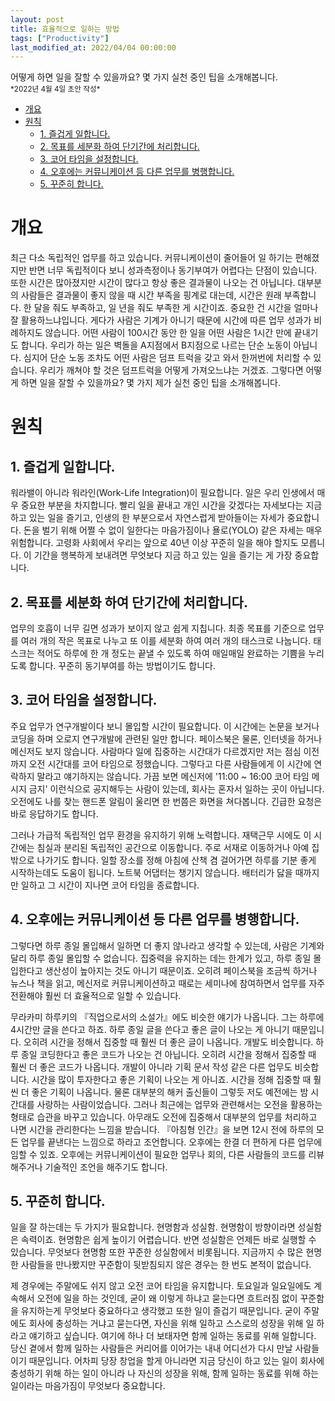 ```yaml
---
layout: post
title: 효율적으로 일하는 방법
tags: ["Productivity"]
last_modified_at: 2022/04/04 00:00:00
---
```


<div class="message">
  어떻게 하면 일을 잘할 수 있을까요? 몇 가지 실천 중인 팁을 소개해봅니다.
</div>

<small>
*2022년 4월 4일 초안 작성*  
</small>

- [개요](#개요)
- [원칙](#원칙)
  - [1. 즐겁게 일합니다.](#1-즐겁게-일합니다)
  - [2. 목표를 세분화 하여 단기간에 처리합니다.](#2-목표를-세분화-하여-단기간에-처리합니다)
  - [3. 코어 타임을 설정합니다.](#3-코어-타임을-설정합니다)
  - [4. 오후에는 커뮤니케이션 등 다른 업무를 병행합니다.](#4-오후에는-커뮤니케이션-등-다른-업무를-병행합니다)
  - [5. 꾸준히 합니다.](#5-꾸준히-합니다)

# 개요
최근 다소 독립적인 업무를 하고 있습니다. 커뮤니케이션이 줄어들어 일 하기는 편해졌지만 반면 너무 독립적이다 보니 성과측정이나 동기부여가 어렵다는 단점이 있습니다. 또한 시간은 많아졌지만 시간이 많다고 항상 좋은 결과물이 나오는 건 아닙니다. 대부분의 사람들은 결과물이 좋지 않을 때 시간 부족을 핑계로 대는데, 시간은 원래 부족합니다. 한 달을 줘도 부족하고, 일 년을 줘도 부족한 게 시간이죠. 중요한 건 시간을 얼마나 잘 활용하느냐입니다. 게다가 사람은 기계가 아니기 때문에 시간에 따른 업무 성과가 비례하지도 않습니다. 어떤 사람이 100시간 동안 한 일을 어떤 사람은 1시간 만에 끝내기도 합니다. 우리가 하는 일은 벽돌을 A지점에서 B지점으로 나르는 단순 노동이 아닙니다. 심지어 단순 노동 조차도 어떤 사람은 덤프 트럭을 갖고 와서 한꺼번에 처리할 수 있습니다. 우리가 깨쳐야 할 것은 덤프트럭을 어떻게 가져오느냐는 거겠죠. 그렇다면 어떻게 하면 일을 잘할 수 있을까요? 몇 가지 제가 실천 중인 팁을 소개해봅니다.

# 원칙
## 1. 즐겁게 일합니다.
워라밸이 아니라 워라인(Work-Life Integration)이 필요합니다. 일은 우리 인생에서 매우 중요한 부분을 차지합니다. 빨리 일을 끝내고 개인 시간을 갖겠다는 자세보다는 지금 하고 있는 일을 즐기고, 인생의 한 부분으로서 자연스럽게 받아들이는 자세가 중요합니다. 돈을 벌기 위해 어쩔 수 없이 일한다는 마음가짐이나 욜로(YOLO) 같은 자세는 매우 위험합니다. 고령화 사회에서 우리는 앞으로 40년 이상 꾸준히 일을 해야 할지도 모릅니다. 이 기간을 행복하게 보내려면 무엇보다 지금 하고 있는 일을 즐기는 게 가장 중요합니다.

## 2. 목표를 세분화 하여 단기간에 처리합니다.
업무의 호흡이 너무 길면 성과가 보이지 않고 쉽게 지칩니다. 최종 목표를 기준으로 업무를 여러 개의 작은 목표로 나누고 또 이를 세분화 하여 여러 개의 태스크로 나눕니다. 태스크는 적어도 하루에 한 개 정도는 끝낼 수 있도록 하여 매일매일 완료하는 기쁨을 누리도록 합니다. 꾸준히 동기부여를 하는 방법이기도 합니다.

## 3. 코어 타임을 설정합니다.
주요 업무가 연구개발이다 보니 몰입할 시간이 필요합니다. 이 시간에는 논문을 보거나 코딩을 하며 오로지 연구개발에 관련된 일만 합니다. 페이스북은 물론, 인터넷을 하거나 메신저도 보지 않습니다. 사람마다 일에 집중하는 시간대가 다르겠지만 저는 점심 이전까지 오전 시간대를 코어 타임으로 정했습니다. 그렇다고 다른 사람들에게 이 시간에 연락하지 말라고 얘기하지는 않습니다. 가끔 보면 메신저에 '11:00 ~ 16:00 코어 타임 메시지 금지' 이런식으로 공지해두는 사람이 있는데, 회사는 혼자서 일하는 곳이 아닙니다. 오전에도 나를 찾는 핸드폰 알림이 울리면 한 번쯤은 화면을 쳐다봅니다. 긴급한 요청은 바로 응답하기도 합니다.  

그러나 가급적 독립적인 업무 환경을 유지하기 위해 노력합니다. 재택근무 시에도 이 시간에는 침실과 분리된 독립적인 공간으로 이동합니다. 주로 서재로 이동하거나 아예 집 밖으로 나가기도 합니다. 일할 장소를 정해 아침에 산책 겸 걸어가면 하루를 기분 좋게 시작하는데도 도움이 됩니다. 노트북 어댑터는 챙기지 않습니다. 배터리가 닳을 때까지만 일하고 그 시간이 지나면 코어 타임을 종료합니다.

## 4. 오후에는 커뮤니케이션 등 다른 업무를 병행합니다.
그렇다면 하루 종일 몰입해서 일하면 더 좋지 않나라고 생각할 수 있는데, 사람은 기계와 달리 하루 종일 몰입할 수 없습니다. 집중력을 유지하는 데는 한계가 있고, 하루 종일 몰입한다고 생산성이 높아지는 것도 아니기 때문이죠. 오히려 페이스북을 조금씩 하거나 뉴스나 책을 읽고, 메신저로 커뮤니케이션하고 때로는 세미나에 참여하면서 업무를 자주 전환해야 훨씬 더 효율적으로 일할 수 있습니다.  

무라카미 하루키의 『직업으로서의 소설가』에도 비슷한 얘기가 나옵니다. 그는 하루에 4시간만 글을 쓴다고 하죠. 하루 종일 글을 쓴다고 좋은 글이 나오는 게 아니기 때문입니다. 오히려 시간을 정해서 집중할 때 훨씬 더 좋은 글이 나옵니다. 개발도 비슷합니다. 하루 종일 코딩한다고 좋은 코드가 나오는 건 아닙니다. 오히려 시간을 정해서 집중할 때 훨씬 더 좋은 코드가 나옵니다. 개발이 아니라 기획 문서 작성 같은 다른 업무도 비슷합니다. 시간을 많이 투자한다고 좋은 기획이 나오는 게 아니죠. 시간을 정해 집중할 때 훨씬 더 좋은 기획이 나옵니다. 물론 대부분의 해커 출신들이 그렇듯 저도 예전에는 밤 시간대를 사랑하는 사람이었습니다. 그러나 최근에는 업무와 관련해서는 오전을 활용하는 형태로 습관을 바꾸고 있습니다. 아무래도 오전에 집중해서 대부분의 업무를 처리하고 나면 시간을 관리한다는 느낌을 받습니다. 『아침형 인간』을 보면 12시 전에 하루의 모든 업무를 끝낸다는 느낌으로 하라고 조언합니다. 오후에는 한결 더 편하게 다른 업무에 임할 수 있죠. 오후에는 커뮤니케이션이 필요한 업무나 회의, 다른 사람들의 코드를 리뷰해주거나 기술적인 조언을 해주기도 합니다.

## 5. 꾸준히 합니다.
일을 잘 하는데는 두 가지가 필요합니다. 현명함과 성실함. 현명함이 방향이라면 성실함은 속력이죠. 현명함은 쉽게 높이기 어렵습니다. 반면 성실함은 언제든 바로 실행할 수 있습니다. 무엇보다 현명함 또한 꾸준한 성실함에서 비롯됩니다. 지금까지 수 많은 현명한 사람들을 만나봤지만 꾸준함이 뒷받침되지 않은 경우는 한 번도 본적이 없습니다.  

제 경우에는 주말에도 쉬지 않고 오전 코어 타임을 유지합니다. 토요일과 일요일에도 계속해서 오전에 일을 하는 것인데, 굳이 왜 이렇게 하냐고 묻는다면 흐트러짐 없이 꾸준함을 유지하는게 무엇보다 중요하다고 생각했고 또한 일이 즐겁기 때문입니다. 굳이 주말에도 회사에 충성하는 거냐고 묻는다면, 자신을 위해 일하고 스스로의 성장을 위해 일 하라고 얘기하고 싶습니다. 여기에 하나 더 보태자면 함께 일하는 동료를 위해 일합니다. 당신 곁에서 함께 일하는 사람들은 커리어를 이어가는 내내 어디선가 다시 만날 사람들이기 때문입니다. 어차피 당장 창업을 할게 아니라면 지금 당신이 하고 있는 일이 회사에 충성하기 위해 하는 일이 아니라 나 자신의 성장을 위해, 함께 일하는 동료를 위해 하는 일이라는 마음가짐이 무엇보다 중요합니다.